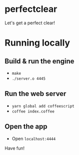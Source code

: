 # perfectclear

Let's get a perfect clear!

# Running locally

## Build & run the engine
- `make`
- `./server.o 4445`

## Run the web server
- `yarn global add coffeescript`
- `coffee index.coffee`

## Open the app
- Open `localhost:4444`

Have fun!
